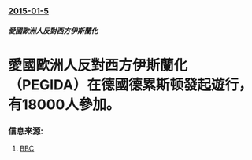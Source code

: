 ### [2015-01-5](/news/2015/01/5/index.md)

##### 愛國歐洲人反對西方伊斯蘭化
#  愛國歐洲人反對西方伊斯蘭化（PEGIDA）在德國德累斯顿發起遊行，有18000人參加。 




### 信息来源:

1. [BBC](http://www.bbc.co.uk/news/world-europe-30685842)
